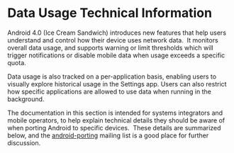 <!--
   Copyright 2012 The Android Open Source Project

   Licensed under the Apache License, Version 2.0 (the "License");
   you may not use this file except in compliance with the License.
   You may obtain a copy of the License at

       http://www.apache.org/licenses/LICENSE-2.0

   Unless required by applicable law or agreed to in writing, software
   distributed under the License is distributed on an "AS IS" BASIS,
   WITHOUT WARRANTIES OR CONDITIONS OF ANY KIND, either express or implied.
   See the License for the specific language governing permissions and
   limitations under the License.
-->

# Data Usage Technical Information #

Android 4.0 (Ice Cream Sandwich) introduces new features that help
users understand and control how their device uses network data.  It
monitors overall data usage, and supports warning or limit thresholds
which will trigger notifications or disable mobile data when usage
exceeds a specific quota.

Data usage is also tracked on a per-application basis, enabling users
to visually explore historical usage in the Settings app. Users can
also restrict how specific applications are allowed to use data when
running in the background.

The documentation in this section is intended for systems integrators
and mobile operators, to help explain technical details they should be
aware of when porting Android to specific devices.  These details are
summarized below, and the
[android-porting](mailto:android-porting+subscribe@googlegroups.com)
mailing list is a good place for further discussion.


